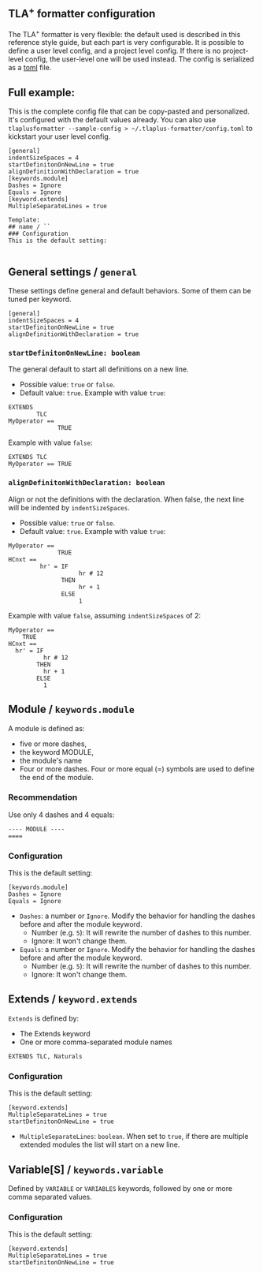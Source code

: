 ## TLA<sup>+</sup> formatter configuration

The TLA<sup>+</sup> formatter is very flexible: the default used is described in this reference style guide, but each part is very configurable.
It is possible to define a user level config, and a project level config. If there is no project-level config, the user-level one will be used instead.
The config is serialized as a [toml](https://toml.io/en/) file.

## Full example:
This is the complete config file that can be copy-pasted and personalized. It's configured with the default values already.
You can also use `tlaplusformatter --sample-config > ~/.tlaplus-formatter/config.toml` to kickstart your user level config.
```
[general]
indentSizeSpaces = 4
startDefinitonOnNewLine = true
alignDefinitionWithDeclaration = true
[keywords.module]
Dashes = Ignore
Equals = Ignore
[keyword.extends]
MultipleSeparateLines = true
```


```
Template:
## name / ``
### Configuration
This is the default setting:
```
```
```

## General settings / `general`
These settings define general and default behaviors. Some of them can be tuned per keyword.
```
[general]
indentSizeSpaces = 4
startDefinitonOnNewLine = true
alignDefinitionWithDeclaration = true
```
### `startDefinitonOnNewLine: boolean`
The general default to start all definitions on a new line.
* Possible value: `true` or `false`.
* Default value: `true`.
  Example with value `true`:
```
EXTENDS
        TLC
MyOperator == 
              TRUE
```
Example with value `false`:
```
EXTENDS TLC
MyOperator == TRUE
```



### `alignDefinitonWithDeclaration: boolean`
Align or not the definitions with the declaration. When false, the next line will be indented by `indentSizeSpaces`.
* Possible value: `true` or `false`.
* Default value: `true`.
  Example with value `true`:
```
MyOperator ==
              TRUE
HCnxt ==
         hr' = IF
                    hr # 12
               THEN
                    hr + 1
               ELSE
                    1
```
Example with value `false`, assuming `indentSizeSpaces` of 2:
```
MyOperator ==
    TRUE
HCnxt ==
  hr' = IF
          hr # 12
        THEN
          hr + 1
        ELSE
          1
```

## Module / `keywords.module`
A module is defined as:
* five or more dashes,
* the keyword MODULE,
* the module's name
* Four or more dashes.
  Four or more equal (=) symbols are used to define the end of the module.

### Recommendation
Use only 4 dashes and 4 equals:
```
---- MODULE ----
====
```

### Configuration
This is the default setting:
```
[keywords.module]
Dashes = Ignore
Equals = Ignore
```
* `Dashes`: a number or `Ignore`. Modify the behavior for handling the dashes before and after the module keyword.
    * Number (e.g. `5`): It will rewrite the number of dashes to this number.
    * Ignore: It won't change them.
* `Equals`: a number or `Ignore`. Modify the behavior for handling the dashes before and after the module keyword.
    * Number (e.g. `5`): It will rewrite the number of dashes to this number.
    * Ignore: It won't change them.

## Extends / `keyword.extends`
`Extends` is defined by:
* The Extends keyword
* One or more comma-separated module names
```
EXTENDS TLC, Naturals
```
### Configuration
This is the default setting:
```
[keyword.extends]
MultipleSeparateLines = true
startDefinitonOnNewLine = true
```
* `MultipleSeparateLines`: `boolean`. When set to `true`, if there are multiple extended modules the list will start on a new line.

## Variable[S] / `keywords.variable`
Defined by `VARIABLE` or `VARIABLES` keywords, followed by one or more comma separated values.

### Configuration
This is the default setting:
```
[keyword.extends]
MultipleSeparateLines = true
startDefinitonOnNewLine = true
```